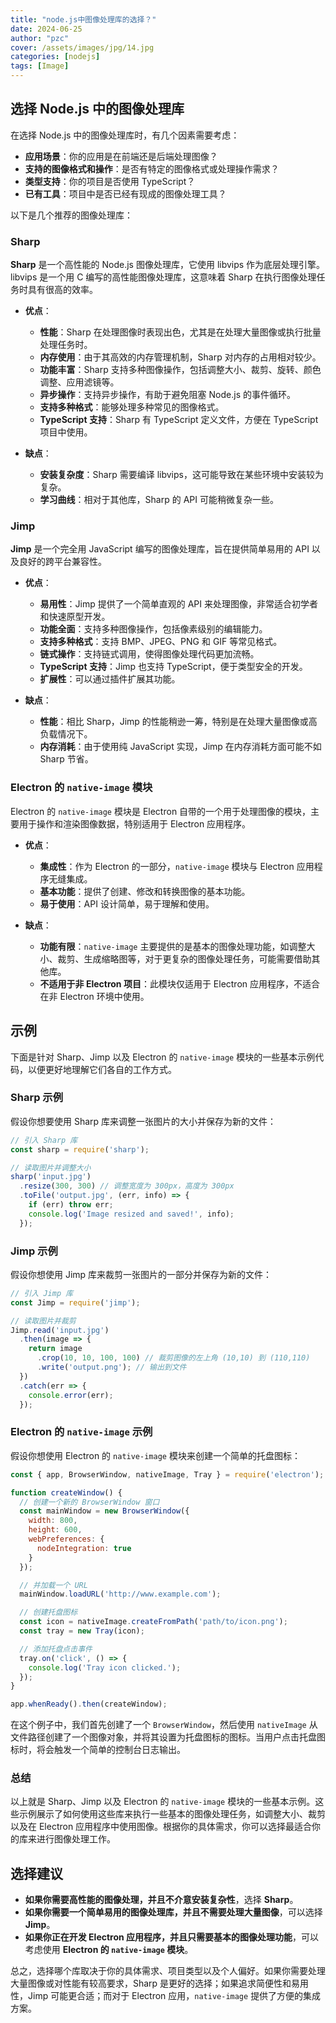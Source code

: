 ```yaml
---
title: "node.js中图像处理库的选择？"
date: 2024-06-25
author: "pzc"
cover: /assets/images/jpg/14.jpg
categories: [nodejs]
tags: [Image]
---
```

## 选择 Node.js 中的图像处理库

在选择 Node.js 中的图像处理库时，有几个因素需要考虑：

- **应用场景**：你的应用是在前端还是后端处理图像？
- **支持的图像格式和操作**：是否有特定的图像格式或处理操作需求？
- **类型支持**：你的项目是否使用 TypeScript？
- **已有工具**：项目中是否已经有现成的图像处理工具？

以下是几个推荐的图像处理库：
### Sharp

**Sharp** 是一个高性能的 Node.js 图像处理库，它使用 libvips 作为底层处理引擎。libvips 是一个用 C 编写的高性能图像处理库，这意味着 Sharp 在执行图像处理任务时具有很高的效率。

- **优点**：
  - **性能**：Sharp 在处理图像时表现出色，尤其是在处理大量图像或执行批量处理任务时。
  - **内存使用**：由于其高效的内存管理机制，Sharp 对内存的占用相对较少。
  - **功能丰富**：Sharp 支持多种图像操作，包括调整大小、裁剪、旋转、颜色调整、应用滤镜等。
  - **异步操作**：支持异步操作，有助于避免阻塞 Node.js 的事件循环。
  - **支持多种格式**：能够处理多种常见的图像格式。
  - **TypeScript 支持**：Sharp 有 TypeScript 定义文件，方便在 TypeScript 项目中使用。

- **缺点**：
  - **安装复杂度**：Sharp 需要编译 libvips，这可能导致在某些环境中安装较为复杂。
  - **学习曲线**：相对于其他库，Sharp 的 API 可能稍微复杂一些。

### Jimp

**Jimp** 是一个完全用 JavaScript 编写的图像处理库，旨在提供简单易用的 API 以及良好的跨平台兼容性。

- **优点**：
  - **易用性**：Jimp 提供了一个简单直观的 API 来处理图像，非常适合初学者和快速原型开发。
  - **功能全面**：支持多种图像操作，包括像素级别的编辑能力。
  - **支持多种格式**：支持 BMP、JPEG、PNG 和 GIF 等常见格式。
  - **链式操作**：支持链式调用，使得图像处理代码更加流畅。
  - **TypeScript 支持**：Jimp 也支持 TypeScript，便于类型安全的开发。
  - **扩展性**：可以通过插件扩展其功能。

- **缺点**：
  - **性能**：相比 Sharp，Jimp 的性能稍逊一筹，特别是在处理大量图像或高负载情况下。
  - **内存消耗**：由于使用纯 JavaScript 实现，Jimp 在内存消耗方面可能不如 Sharp 节省。

### Electron 的 `native-image` 模块

Electron 的 `native-image` 模块是 Electron 自带的一个用于处理图像的模块，主要用于操作和渲染图像数据，特别适用于 Electron 应用程序。

- **优点**：
  - **集成性**：作为 Electron 的一部分，`native-image` 模块与 Electron 应用程序无缝集成。
  - **基本功能**：提供了创建、修改和转换图像的基本功能。
  - **易于使用**：API 设计简单，易于理解和使用。

- **缺点**：
  - **功能有限**：`native-image` 主要提供的是基本的图像处理功能，如调整大小、裁剪、生成缩略图等，对于更复杂的图像处理任务，可能需要借助其他库。
  - **不适用于非 Electron 项目**：此模块仅适用于 Electron 应用程序，不适合在非 Electron 环境中使用。

## 示例
下面是针对 Sharp、Jimp 以及 Electron 的 `native-image` 模块的一些基本示例代码，以便更好地理解它们各自的工作方式。

### Sharp 示例

假设你想要使用 Sharp 库来调整一张图片的大小并保存为新的文件：

```javascript
// 引入 Sharp 库
const sharp = require('sharp');

// 读取图片并调整大小
sharp('input.jpg')
  .resize(300, 300) // 调整宽度为 300px，高度为 300px
  .toFile('output.jpg', (err, info) => {
    if (err) throw err;
    console.log('Image resized and saved!', info);
  });
```

### Jimp 示例

假设你想使用 Jimp 库来裁剪一张图片的一部分并保存为新的文件：

```javascript
// 引入 Jimp 库
const Jimp = require('jimp');

// 读取图片并裁剪
Jimp.read('input.jpg')
  .then(image => {
    return image
      .crop(10, 10, 100, 100) // 裁剪图像的左上角 (10,10) 到 (110,110)
      .write('output.png'); // 输出到文件
  })
  .catch(err => {
    console.error(err);
  });
```

### Electron 的 `native-image` 示例

假设你想使用 Electron 的 `native-image` 模块来创建一个简单的托盘图标：

```javascript
const { app, BrowserWindow, nativeImage, Tray } = require('electron');

function createWindow() {
  // 创建一个新的 BrowserWindow 窗口
  const mainWindow = new BrowserWindow({
    width: 800,
    height: 600,
    webPreferences: {
      nodeIntegration: true
    }
  });

  // 并加载一个 URL
  mainWindow.loadURL('http://www.example.com');

  // 创建托盘图标
  const icon = nativeImage.createFromPath('path/to/icon.png');
  const tray = new Tray(icon);

  // 添加托盘点击事件
  tray.on('click', () => {
    console.log('Tray icon clicked.');
  });
}

app.whenReady().then(createWindow);
```

在这个例子中，我们首先创建了一个 `BrowserWindow`，然后使用 `nativeImage` 从文件路径创建了一个图像对象，并将其设置为托盘图标的图标。当用户点击托盘图标时，将会触发一个简单的控制台日志输出。

### 总结

以上就是 Sharp、Jimp 以及 Electron 的 `native-image` 模块的一些基本示例。这些示例展示了如何使用这些库来执行一些基本的图像处理任务，如调整大小、裁剪以及在 Electron 应用程序中使用图像。根据你的具体需求，你可以选择最适合你的库来进行图像处理工作。

## 选择建议

- **如果你需要高性能的图像处理，并且不介意安装复杂性**，选择 **Sharp**。
- **如果你需要一个简单易用的图像处理库，并且不需要处理大量图像**，可以选择 **Jimp**。
- **如果你正在开发 Electron 应用程序，并且只需要基本的图像处理功能**，可以考虑使用 **Electron 的 `native-image` 模块**。

总之，选择哪个库取决于你的具体需求、项目类型以及个人偏好。如果你需要处理大量图像或对性能有较高要求，Sharp 是更好的选择；如果追求简便性和易用性，Jimp 可能更合适；而对于 Electron 应用，`native-image` 提供了方便的集成方案。